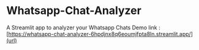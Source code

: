 # Whatsapp-Chat-Analyzer
A Streamlit app to analyzer your Whatsapp Chats
Demo link : [https://whatsapp-chat-analyzer-6hpdjnx8q6eoumjfpta8ln.streamlit.app/](url)
